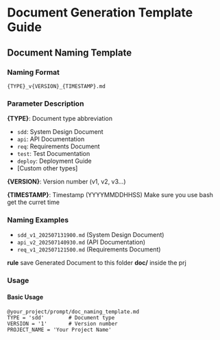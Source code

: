# Document Generation Template Guide

## Document Naming Template

### Naming Format
```
{TYPE}_v{VERSION}_{TIMESTAMP}.md
```

### Parameter Description

**{TYPE}**: Document type abbreviation
- `sdd`: System Design Document
- `api`: API Documentation  
- `req`: Requirements Document
- `test`: Test Documentation
- `deploy`: Deployment Guide
- [Custom other types]

**{VERSION}**: Version number (v1, v2, v3...)

**{TIMESTAMP}**: Timestamp (YYYYMMDDHHSS)
Make sure you use bash get the curret time

### Naming Examples
- `sdd_v1_202507131900.md` (System Design Document)
- `api_v2_202507140930.md` (API Documentation)
- `req_v1_202507121500.md` (Requirements Document)

**rule**
save Generated Document  to this folder **doc/** inside the prj

### Usage

#### Basic Usage
```
@your_project/prompt/doc_naming_template.md 
TYPE = 'sdd'        # Document type 
VERSION = '1'       # Version number 
PROJECT_NAME = 'Your Project Name'
```